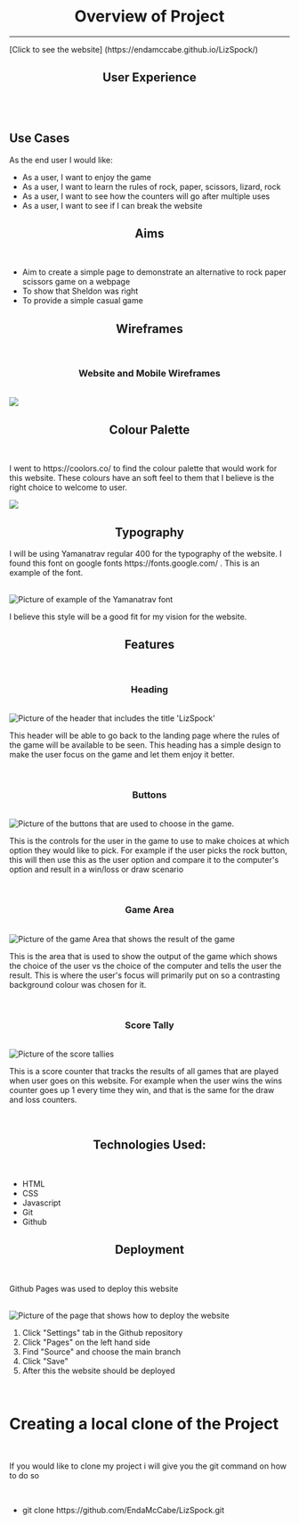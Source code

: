 <h1 align="center">Overview of Project</h1>
<hr>
[Click to see the website] (https://endamccabe.github.io/LizSpock/)
<h2 align="center" text-weight="bold">User Experience<h2>
<br>
<h2>Use Cases</h2>
<p>As the end user I would like:<p>
<ul>
  <li>As a user, I want to enjoy the game
  <li>As a user, I want to learn the rules of rock, paper, scissors, lizard, rock</li>
  <li>As a user, I want to see how the counters will go after multiple uses</li>
  <li>As a user, I want to see if I can break the website</li>
</ul>
<h2 align="center">Aims</h2>
<br>
<ul>
  <li>Aim to create a simple page to demonstrate an alternative to rock paper scissors game on a webpage</li>
  <li>To show that Sheldon was right</li>
  <li>To provide a simple casual game</li>
</ul>
<h2 align="center">Wireframes</h2>
<br>
<h3 align="center">Website and Mobile Wireframes</h3>
<br>
<img src="assets/images/wireframe.webp">
<br>
<h2 align="center">Colour Palette</h2>
<br>
<p>I went to https://coolors.co/ to find the colour palette that would work for this website. These colours have an soft feel to them that I believe is the right choice to welcome to user.</p>
<img align="center" src="assets/images/color_pal.webp">
<br>
<h2 align="center">Typography</h2>
<p>I will be using Yamanatrav regular 400 for the typography of the website. I found this font on google fonts https://fonts.google.com/ . This is an example of the font.</p>
<br>
<img align="center" src="assets/images/typography.webp" alt="Picture of example of the Yamanatrav font">
<br>
<p>I believe this style will be a good fit for my vision for the website.</p>
<h2 align="center">Features</h2>
<br>
<h3 align="center">Heading</h3>
<br>
<img align="center" src="assets/images/header.webp" alt="Picture of the header that includes the title 'LizSpock'">
<p>This header will be able to go back to the landing page where the rules of the game will be available to be seen. This heading has a simple design to make the user focus on the game and let them enjoy it better.</p>
<br>
<h3 align="center">Buttons</h3>
<br>
<img align="center" src="assets/images/buttons_bar.webp" alt="Picture of the buttons that are used to choose in the game.">
<br>
<p>This is the controls for the user in the game to use to make choices at which option they would like to pick. For example if the user picks the rock button, this will then use this as the user option and compare it to the computer's option and result in a win/loss or draw scenario</p>
<br>
<h3 align="center">Game Area</h3>
<br>
<img align="center" src="assets/images/game_area.webp" alt="Picture of the game Area that shows the result of the game">
<br>
<p>This is the area that is used to show the output of the game which shows the choice of the user vs the choice of the computer and tells the user the result. This is where the user's focus will primarily put on so a contrasting background colour was chosen for it.</p>
<br>
<h3 align="center">Score Tally</h3>
<br>
<img align="center" src="assets/images/score_tally.webp" alt="Picture of the score tallies">
<br>
<p>This is a score counter that tracks the results of all games that are played when user goes on this website. For example when the user wins the wins counter goes up 1 every time they win, and that is the same for the draw and loss counters.</p>
<br>
<h2 align="center">Technologies Used:</h2>
<br>
<ul>
  <li>HTML</li>
  <li>CSS</li>
  <li>Javascript</li>
  <li>Git</li>
  <li>Github</li>
</ul>
<h2 align="center">Deployment</h2>
<br>
<p>Github Pages was used to deploy this website</p>
<br>
<img align="center" src="assets/images/github_pages.webp" alt="Picture of the page that shows how to deploy the website">
<br>
<ol>
    <li>Click "Settings" tab in the Github repository</li>
    <li>Click "Pages" on the left hand side</li>
    <li>Find "Source" and choose the main branch</li>
    <li>Click "Save"</li>
    <li>After this the website should be deployed</li>
</ol>
<br>
<h1>Creating a local clone of the Project</h1>
<br>
<p>If you would like to clone my project i will give you the git command on how to do so</p>
<br>
<ul>
    <li>git clone https://github.com/EndaMcCabe/LizSpock.git</li>
</ul>
